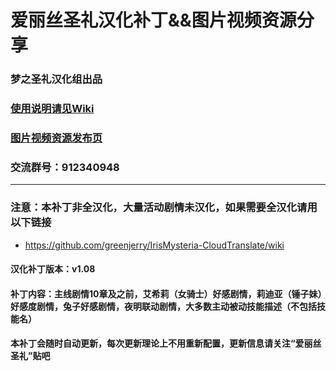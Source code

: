 # 爱丽丝圣礼汉化补丁&&图片视频资源分享
### 梦之圣礼汉化组出品
### [使用说明请见Wiki](https://github.com/greenjerry/IrisMysteria/wiki)
### [图片视频资源发布页](https://github.com/greenjerry/IrisMysteria/wiki/Images)
### 交流群号：912340948

***
### 注意：本补丁非全汉化，大量活动剧情未汉化，如果需要全汉化请用以下链接
* https://github.com/greenjerry/IrisMysteria-CloudTranslate/wiki

#### 汉化补丁版本：v1.08
#### 补丁内容：主线剧情10章及之前，艾希莉（女骑士）好感剧情，莉迪亚（锤子妹）好感度剧情，兔子好感剧情，夜明联动剧情，大多数主动被动技能描述（不包括技能名）
#### 本补丁会随时自动更新，每次更新理论上不用重新配置，更新信息请关注“爱丽丝圣礼”贴吧

